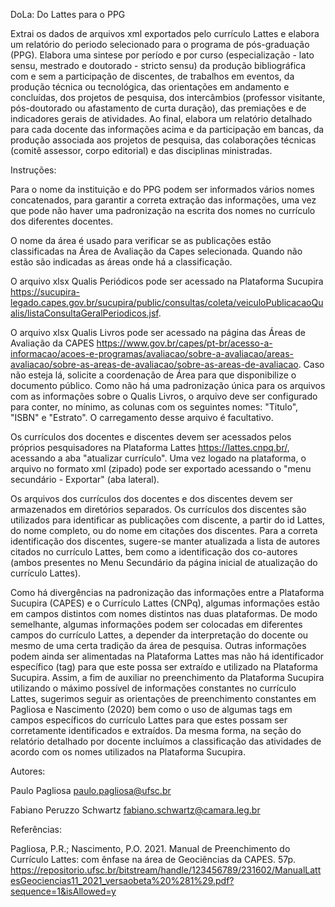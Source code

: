 DoLa: Do Lattes para o PPG

Extrai os dados de arquivos xml exportados pelo currículo Lattes e elabora um relatório do periodo selecionado para o programa de pós-graduação (PPG). Elabora uma sintese por período e por curso (especialização - lato sensu, mestrado e doutorado - stricto sensu) da produção bibliográfica com e sem a participação de discentes, de trabalhos em eventos, da produção técnica ou tecnológica, das orientações em andamento e concluídas, dos projetos de pesquisa, dos intercâmbios (professor visitante, pós-doutorado ou afastamento de curta duração), das premiações e de indicadores gerais de atividades. Ao final, elabora um relatório detalhado para cada docente das informações acima e da participação em bancas, da produção associada aos projetos de pesquisa, das colaborações técnicas (comitê assessor, corpo editorial) e das disciplinas ministradas.

Instruções:

Para o nome da instituição e do PPG podem ser informados vários nomes concatenados, para garantir a correta extração das informações, uma vez que pode não haver uma padronização na escrita dos nomes no currículo dos diferentes docentes.

O nome da área é usado para verificar se as publicações estão classificadas na Área de Avaliação da Capes selecionada. Quando não estão são indicadas as áreas onde há a classificação.

O arquivo xlsx Qualis Periódicos pode ser acessado na Plataforma Sucupira <https://sucupira-legado.capes.gov.br/sucupira/public/consultas/coleta/veiculoPublicacaoQualis/listaConsultaGeralPeriodicos.jsf>.

O arquivo xlsx Qualis Livros pode ser acessado na página das Áreas de Avaliação da CAPES <https://www.gov.br/capes/pt-br/acesso-a-informacao/acoes-e-programas/avaliacao/sobre-a-avaliacao/areas-avaliacao/sobre-as-areas-de-avaliacao/sobre-as-areas-de-avaliacao>. Caso não esteja lá, solicite a coordenação de Área para que disponibilize o documento público. Como não há uma padronização única para os arquivos com as informações sobre o Qualis Livros, o arquivo deve ser configurado para conter, no mínimo, as colunas com os seguintes nomes: "Titulo", "ISBN" e "Estrato". O carregamento desse arquivo é facultativo.

Os currículos dos docentes e discentes devem ser acessados pelos próprios pesquisadores na Plataforma Lattes <https://lattes.cnpq.br/>, acessando a aba "atualizar currículo". Uma vez logado na plataforma, o arquivo no formato xml (zipado) pode ser exportado acessando o "menu secundário - Exportar" (aba lateral).

Os arquivos dos currículos dos docentes e dos discentes devem ser armazenados em diretórios separados. Os currículos dos discentes são utilizados para identificar as publicações com discente, a partir do id Lattes, do nome completo, ou do nome em citações dos discentes. Para a correta identificação dos discentes, sugere-se manter atualizada a lista de autores citados no currículo Lattes, bem como a identificação dos co-autores (ambos presentes no Menu Secundário da página inicial de atualização do currículo Lattes).

Como há divergências na padronização das informações entre a Plataforma Sucupira (CAPES) e o Currículo Lattes (CNPq), algumas informações estão em campos distintos com nomes distintos nas duas plataformas. De modo semelhante, algumas informações podem ser colocadas em diferentes campos do currículo Lattes, a depender da interpretação do docente ou mesmo de uma certa tradição da área de pesquisa. Outras informações podem ainda ser alimentadas na Plataforma Lattes mas não há identificador específico (tag) para que este possa ser extraído e utilizado na Plataforma Sucupira. Assim, a fim de auxiliar no preenchimento da Plataforma Sucupira utilizando o máximo possível de informações constantes no currículo Lattes, sugerimos seguir as orientações de preenchimento constantes em Pagliosa e Nascimento (2020) bem como o uso de algumas tags em campos específicos do currículo Lattes para que estes possam ser corretamente identificados e extraídos. Da mesma forma, na seção do relatório detalhado por docente incluímos a classificação das atividades de acordo com os nomes utilizados na Plataforma Sucupira.

Autores:

Paulo Pagliosa <paulo.pagliosa@ufsc.br>

Fabiano Peruzzo Schwartz <fabiano.schwartz@camara.leg.br>

Referências:

Pagliosa, P.R.; Nascimento, P.O. 2021. Manual de Preenchimento do Currículo Lattes: com ênfase na área de Geociências da CAPES. 57p.
<https://repositorio.ufsc.br/bitstream/handle/123456789/231602/ManualLattesGeociencias11_2021_versaobeta%20%281%29.pdf?sequence=1&isAllowed=y>

